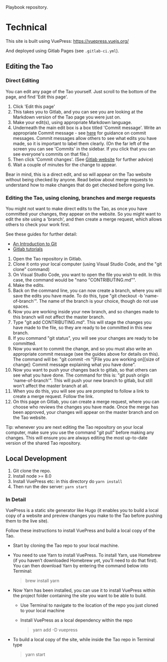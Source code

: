 Playbook repository.

# Technical

This site is built using VuePress: https://vuepress.vuejs.org/

And deployed using Gitlab Pages (see `.gitlab-ci.yml`).

## Editing the Tao
### Direct Editing

You can edit any page of the Tao yourself. Just scroll to the bottom of the page, and find 'Edit this page'. 
1. Click 'Edit this page'
2. This takes you to Gitlab, and you can see you are looking at the Markdown version of the Tao page you were just on. 
3. Make your edit(s), using appropriate Markdown language.
4. Underneath the main edit box is a box titled 'Commit message'. Write an appropriate Commit message - see [here](https://playbook.datopian.com/style-guide/version-control/#commit-messages) for guidance on commit messages. Commit messages allow others to see what edits you have made, so it is important to label them clearly. (On the far left of the screen you can see 'Commits' in the sidebar. If you click that you can see everyone's commits on that file.)
5. Then click 'Commit changes'. (See [Gitlab website](https://docs.gitlab.com/ee/user/project/repository/web_editor.html#gitlab-web-editor) for further advice)
6. Wait a couple of minutes for the change to appear. 

Bear in mind, this is a direct edit, and so will appear on the Tao website without being checked by anyone. Read below about merge requests to understand how to make changes that do get checked before going live. 

### Editing the Tao, using cloning, branches and merge requests

You might not want to make direct edits to the Tao, as once you have committed your changes, they appear on the website. So you might want to edit the site using a 'branch', and then create a merge request, which allows others to check your work first. 

See these guides for further detail:
* [An Introduction to Git](https://tao.lifeitself.us/git/#part-one-what-is-git)
* [Gitlab tutorials](https://docs.gitlab.com/ee/gitlab-basics/)

1. Open the Tao repository in Gitlab.
2. Clone it onto your local computer (using Visual Studio Code, and the "git clone" command)
3. On Visual Studio Code, you want to open the file you wish to edit. In this case, the command would be "nano "CONTRIBUTING.md"".
4. Make the edits. 
5. Back on the command line, you can now create a branch, where you will save the edits you have made. To do this, type "git checkout -b 'name-of-branch'". The name of the branch is your choice, though do not use spaces. 
6. Now you are working inside your new branch, and so changes made to this branch will not affect the master branch. 
7. Type "git add CONTRIBUTING.md". This will stage the changes you have made to the file, so they are ready to be committed in this new branch. 
8. If you command "git status", you will see your changes are ready to be committed. 
9. Now you want to commit the change, and so you must also write an appropriate commit message (see the guides above for details on this). The command will be: "git commit -m "[File you are working on][size of change]: Commit message explaining what you have done".
10. Now you want to push your changes back to gitlab, so that others can see what you have done. The command for this is: "git push origin 'name-of-branch'". This will push your new branch to gitlab, but still won't affect the master branch at all. 
11. When you do this, you will see you are prompted to follow a link to create a merge request. Follow the link. 
12. On this page on Gitlab, you can create a merge request, where you can choose who reviews the changes you have made. Once the merge has been approved, your changes will appear on the master branch and on the Tao website. 

Tip: whenever you are next editing the Tao repository on your local computer, make sure you use the command "git pull" before making any changes. This will ensure you are always editing the most up-to-date version of the shared Tao repository. 

## Local Development

1. Git clone the repo.
2. Install node >= 8.0
3. Install VuePress etc: in this directory do `yarn install`
4. Then run the dev server: `yarn start`

### In Detail

VuePress is a static site generator like Hugo (it enables you to build a local copy of a website and preview changes you make to the Tao before pushing them to the live site).

Follow these instructions to install VuePress and build a local copy of the Tao.

* Start by cloning the Tao repo to your local machine.
* You need to use Yarn to install VuePress. To install Yarn, use Homebrew (if you haven’t downloaded Homebrew yet, you’ll need to do that first). You can then download Yarn by entering the command below into Terminal:
  
  > brew install yarn
  
* Now Yarn has been installed, you can use it to install VuePress within the project folder containing the site you want to be able to build.
  * Use Terminal to navigate to the location of the repo you just cloned to your local machine
  * Install VuePress as a local dependency within the repo
    
    > yarn add -D vuepress
    
* To build a local copy of the site, while inside the Tao repo in Terminal type
    
    > yarn start
